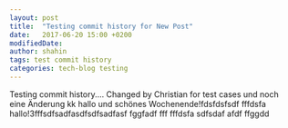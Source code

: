 ```yaml
---
layout: post
title:  "Testing commit history for New Post"
date:   2017-06-20 15:00 +0200
modifiedDate: 
author: shahin
tags: test commit history
categories: tech-blog testing
---
```

Testing commit history.... Changed by Christian for test cases und noch eine Änderung
kk
hallo und schönes Wochenende!fdsfdsfsdf
fffdsfa
hallo!3fffsdfsadfasdfsdfsadfasf
fggfadf
fff
fffdsfa
sdfsdaf
afdf ffggdd
